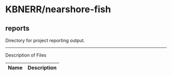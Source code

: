 # KBNERR/nearshore-fish
## reports
Directory for project reporting output.

***
Description of Files

Name                                    | Description
----------------------------------------|--------------------------------


